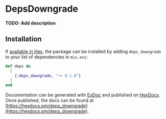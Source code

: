 # DepsDowngrade

**TODO: Add description**

## Installation

If [available in Hex](https://hex.pm/docs/publish), the package can be installed
by adding `deps_downgrade` to your list of dependencies in `mix.exs`:

```elixir
def deps do
  [
    {:deps_downgrade, "~> 0.1.0"}
  ]
end
```

Documentation can be generated with [ExDoc](https://github.com/elixir-lang/ex_doc)
and published on [HexDocs](https://hexdocs.pm). Once published, the docs can
be found at [https://hexdocs.pm/deps_downgrade](https://hexdocs.pm/deps_downgrade).

